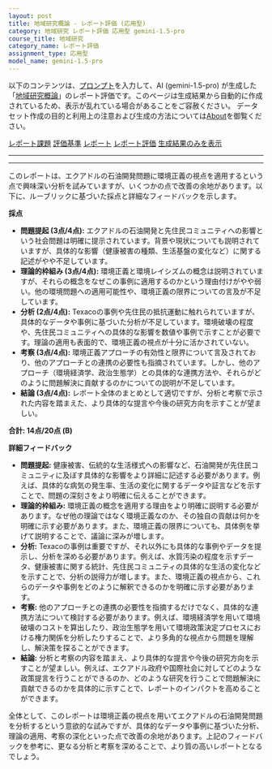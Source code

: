 ```yaml
---
layout: post
title: 地域研究概論 - レポート評価 (応用型)
category: 地域研究 レポート評価 応用型 gemini-1.5-pro
course_title: 地域研究
category_name: レポート評価
assignment_type: 応用型
model_name: gemini-1.5-pro
---
```


以下のコンテンツは、[プロンプト](https://github.com/takedatoshiyuki/synthetic_assignments/tree/main/generated/地域研究/gemini-1.5-pro/prompt_レポート評価-応用型.md)を入力して、AI (gemini-1.5-pro) が生成した「[地域研究概論](/contents/地域研究/)」のレポート評価です。このページは生成結果から自動的に作成されているため、表示が乱れている場合があることをご容赦ください。
データセット作成の目的と利用上の注意および生成の方法については[About](/About)を御覧ください。

[レポート課題](../レポート課題-応用型)
[評価基準](../評価基準-応用型)
[レポート](../レポート-応用型)
[レポート評価](../レポート評価-応用型)
[生成結果のみを表示](https://github.com/takedatoshiyuki/synthetic_assignments/tree/main/generated/地域研究/gemini-1.5-pro/レポート評価-応用型.md)
  

***
***
  
このレポートは、エクアドルの石油開発問題に環境正義の視点を適用するという点で興味深い分析を試みていますが、いくつかの点で改善の余地があります。以下に、ルーブリックに基づいた採点と詳細なフィードバックを示します。

**採点**

* **問題提起 (3点/4点):** エクアドルの石油開発と先住民コミュニティへの影響という社会問題は明確に提示されています。背景や現状についても説明されていますが、具体的な影響（健康被害の種類、生活基盤の変化など）に関する記述がやや不足しています。
* **理論的枠組み (3点/4点):** 環境正義と環境レイシズムの概念は説明されていますが、それらの概念をなぜこの事例に適用するのかという理由付けがやや弱い。他の環境問題への適用可能性や、環境正義の限界についての言及が不足しています。
* **分析 (2点/4点):** Texacoの事例や先住民の抵抗運動に触れられていますが、具体的なデータや事例に基づいた分析が不足しています。環境破壊の程度や、先住民コミュニティへの具体的な影響を数値や事例で示すことが必要です。理論の適用も表面的で、環境正義の視点が十分に活かされていない。
* **考察 (3点/4点):** 環境正義アプローチの有効性と限界について言及されており、他のアプローチとの連携の必要性も指摘されています。しかし、他のアプローチ（環境経済学、政治生態学）との具体的な連携方法や、それらがどのように問題解決に貢献するのかについての説明が不足しています。
* **結論 (3点/4点):** レポート全体のまとめとして適切ですが、分析と考察で示された内容を踏まえた、より具体的な提言や今後の研究方向を示すことが望ましい。

**合計: 14点/20点 (B)**

**詳細フィードバック**

* **問題提起:** 健康被害、伝統的な生活様式への影響など、石油開発が先住民コミュニティに及ぼす具体的な影響をより詳細に記述する必要があります。例えば、具体的な病気の発生率、生活の変化に関するデータや証言などを示すことで、問題の深刻さをより明確に伝えることができます。
* **理論的枠組み:** 環境正義の概念を適用する理由をより明確に説明する必要があります。なぜ他の理論ではなく環境正義なのか、その独自の貢献は何かを明確に示す必要があります。また、環境正義の限界についても、具体例を挙げて説明することで、議論に深みが増します。
* **分析:**  Texacoの事例は重要ですが、それ以外にも具体的な事例やデータを提示し、分析を深める必要があります。例えば、水質汚染の程度を示すデータ、健康被害に関する統計、先住民コミュニティの具体的な生活の変化などを示すことで、分析の説得力が増します。また、環境正義の視点から、これらのデータや事例をどのように解釈できるのかを明確に示す必要があります。
* **考察:** 他のアプローチとの連携の必要性を指摘するだけでなく、具体的な連携方法について検討する必要があります。例えば、環境経済学を用いて環境破壊のコストを算出したり、政治生態学を用いて環境政策決定プロセスにおける権力関係を分析したりすることで、より多角的な視点から問題を理解し、解決策を探ることができます。
* **結論:** 分析と考察の内容を踏まえ、より具体的な提言や今後の研究方向を示すことが望ましい。例えば、エクアドル政府や国際社会に対してどのような政策提言を行うことができるのか、どのような研究を行うことで問題解決に貢献できるのかを具体的に示すことで、レポートのインパクトを高めることができます。

全体として、このレポートは環境正義の視点を用いてエクアドルの石油開発問題を分析するという意欲的な試みですが、具体的なデータや事例に基づいた分析、理論の適用、考察の深化といった点で改善の余地があります。上記のフィードバックを参考に、更なる分析と考察を深めることで、より質の高いレポートとなるでしょう。
